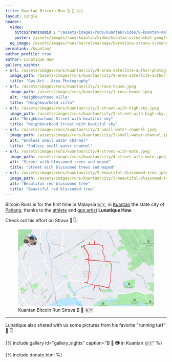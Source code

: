 ```yaml
---
title: Kuantan Bitcoin Run ₿ 🏃 🇲🇾 
layout: single
header:
  video:
    bitcoinrunzoomin : "/assets/images/runs/kuantan/video/8-kuantan-malaysia-zoomin-closer-1920x1080.m4v"
    poster: /assets/images/runs/kuantan/video/kuantan-screenshot-google-earth-1920x1080.jpeg
  og_image: /assets/images/runs/barcelona/page/barcelona-strava-screenshot-1200x800.jpeg
permalink: /kuantan/
author_profile: true
author: Lunatique How
gallery_sights:
- url: /assets/images/runs/kuantan/city/0-area-satellite-author-photography.jpeg
  image_path: /assets/images/runs/kuantan/city/0-area-satellite-author-photography.jpeg
  title: "Gps Art - Area Photography"
- url: /assets/images/runs/kuantan/city/1-rosa-house.jpeg
  image_path: /assets/images/runs/kuantan/city/1-rosa-house.jpeg
  alt: "Neighbourhood villa"
  title: "Neighbourhood villa"
- url: /assets/images/runs/kuantan/city/2-street-with-high-sky.jpeg
  image_path: /assets/images/runs/kuantan/city/2-street-with-high-sky.jpeg
  alt: "Neighbourhood Street with beatiful sky"
  title: "Neighbourhood Street with beatiful sky"
- url: /assets/images/runs/kuantan/city/3-small-water-channel.jpeg
  image_path: /assets/images/runs/kuantan/city/3-small-water-channel.jpeg
  alt: "Endless small water channel"
  title: "Endless small water channel"
- url: /assets/images/runs/kuantan/city/4-street-with-moto.jpeg
  image_path: /assets/images/runs/kuantan/city/4-street-with-moto.jpeg
  alt: "Street with blossomed trees and moped"
  title: "Street with blossomed trees and moped"
- url: /assets/images/runs/kuantan/city/5-beautiful-blossomed-tree.jpeg
  image_path: /assets/images/runs/kuantan/city/5-beautiful-blossomed-tree.jpeg
  alt: "Beautiful red blossomed tree"
  title: "Beautiful red blossomed tree"
---
```


Bitcoin Runs is for the first time in Malaysia 🇲🇾, in [Kuantan](https://en.wikipedia.org/wiki/Kuantan)
the state city of [Pahang](https://en.wikipedia.org/wiki/Kuantan),
thanks to the [athlete](https://www.strava.com/athletes/51335760) and [gps artist](https://www.instagram.com/lunatiquehow/) **Lunatique How**.

Check out his effort on Strava 💪👇:

<figure class="image">
  <a href="https://www.strava.com/activities/7025084295" target="_blank">
    <img src="/assets/images/runs/kuantan/page/strava-screenshot-with-author.jpeg" alt="Kuantan Bitcoin Run Strava ₿ 🏃 🇲🇾">
  </a>
  <figcaption>Kuantan Bitcoin Run Strava ₿ 🏃 🇲🇾</figcaption>
</figure>

<hr>

Lunatique also shared with us some pictures from his favorite "running turf" 🙏 👇

{% include gallery id="gallery_sights" caption="₿ 🏃 📷 in Kuantan 🇲🇾" %}

{% include donate.html %}  
  
  
